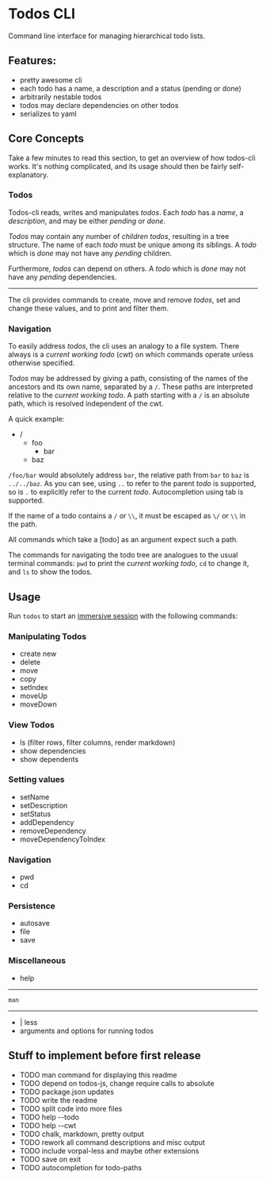 # Todos CLI #

Command line interface for managing hierarchical todo lists.

## Features: ##
- pretty awesome cli
- each todo has a name, a description and a status (pending or done)
- arbitrarily nestable todos
- todos may declare dependencies on other todos
- serializes to yaml

## Core Concepts ##

Take a few minutes to read this section, to get an overview of how todos-cli works. It's nothing complicated, and its usage should then be fairly self-explanatory.

### Todos ###

Todos-cli reads, writes and manipulates *todos*. Each *todo* has a *name*, a *description*, and may be either *pending* or *done*.

*Todos* may contain any number of *children* *todos*, resulting in a tree structure. The name of each *todo* must be unique among its siblings. A *todo* which is *done* may not have any *pending* children.

Furthermore, *todos* can depend on others. A *todo* which is *done* may not have any *pending* dependencies.

- - -

The cli provides commands to create, move and remove *todos*, set and change these values, and to print and filter them.

### Navigation ###

To easily address *todos*, the cli uses an analogy to a file system. There always is a *current working todo* (*cwt*) on which commands operate unless otherwise specified.

*Todos* may be addressed by giving a path, consisting of the names of the ancestors and its own name, separated by a `/`. These paths are interpreted relative to the *current working todo*. A path starting with a `/` is an absolute path, which is resolved independent of the cwt.

A quick example:

- /
  - foo
    - bar
  - baz

`/foo/bar` would absolutely address `bar`, the relative path from `bar` to `baz` is `../../baz`. As you can see, using `..` to refer to the parent *todo* is supported, so is `.` to explicitly refer to the current *todo*. Autocompletion using tab is supported.

If the name of a todo contains a `/` or `\\`, it must be escaped as `\/` or `\\` in the path.

All commands which take a [todo] as an argument expect such a path.

The commands for navigating the todo tree are analogues to the usual terminal commands: `pwd` to print the *current working todo*, `cd` to change it, and `ls` to show the todos.

## Usage ##

Run `todos` to start an [immersive session](https://github.com/dthree/vorpal#what-is-an-immersive-cli-app) with the following commands:

### Manipulating Todos ###

- create new
- delete
- move
- copy
- setIndex
- moveUp
- moveDown

### View Todos ###
- ls (filter rows, filter columns, render markdown)
- show dependencies
- show dependents

### Setting values ###

- setName
- setDescription
- setStatus
- addDependency
- removeDependency
- moveDependencyToIndex

### Navigation ###

- pwd
- cd

### Persistence ###
- autosave
- file
- save

### Miscellaneous ###
- help

- - -

`man`



- - -

- |  less
- arguments and options for running todos

## Stuff to implement before first release ##

- TODO man command for displaying this readme
- TODO depend on todos-js, change require calls to absolute
- TODO package.json updates
- TODO write the readme
- TODO split code into more files
- TODO help --todo
- TODO help --cwt
- TODO chalk, markdown, pretty output
- TODO rework all command descriptions and misc output
- TODO include vorpal-less and maybe other extensions
- TODO save on exit
- TODO autocompletion for todo-paths
